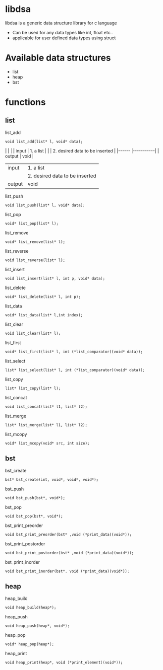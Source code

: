 # libdsa
libdsa is a generic data structure library for c language
  - Can be used for any data types like int, float etc..
  - applicable for user defined data types using struct

# Available data structures
  - list
  - heap
  - bst

# functions
## list


list_add
```
void list_add(list* l, void* data);
```
|        |           |
| input  | 1. a list |
|        | 2. desired data to be inserted |
|------  |-----------|
| output | void      |

|        |           |
---     |    ---
input   | 1. a list |
|       | 2. desired data to be inserted |
output   |  void |

list_push
```
void list_push(list* l, void* data);
```

list_pop
```
void* list_pop(list* l);
```

list_remove
```
void* list_remove(list* l);
```

list_reverse
```
void list_reverse(list* l);
```

list_insert
```
void list_insert(list* l, int p, void* data);
```

list_delete
```
void* list_delete(list* l, int p);
```

list_data
```
void* list_data(list* l,int index);
```

list_clear
```
void list_clear(list* l);
```


list_first
```
void* list_first(list* l, int (*list_comparator)(void* data));
```


list_select
```
list* list_select(list* l, int (*list_comparator)(void* data));
```

list_copy
```
list* list_copy(list* l);
```

list_concat
```
void list_concat(list* l1, list* l2);
```

list_merge
```
list* list_merge(list* l1, list* l2);
```

list_mcopy
```
void* list_mcopy(void* src, int size);
```

## bst

bst_create
```
bst* bst_create(int, void*, void*, void*);
```

bst_push
```
void bst_push(bst*, void*);
```

bst_pop
```
void bst_pop(bst*, void*);
```

bst_print_preorder
```
void bst_print_preorder(bst* ,void (*print_data)(void*));
```

bst_print_postorder
```
void bst_print_postorder(bst* ,void (*print_data)(void*));
```

bst_print_inorder
```
void bst_print_inorder(bst*, void (*print_data)(void*));
```

## heap
heap_build
```
void heap_build(heap*);
```

heap_push
```
void heap_push(heap*, void*);
```

heap_pop
```
void* heap_pop(heap*);
```

heap_print
```
void heap_print(heap*, void (*print_element)(void*));
```
